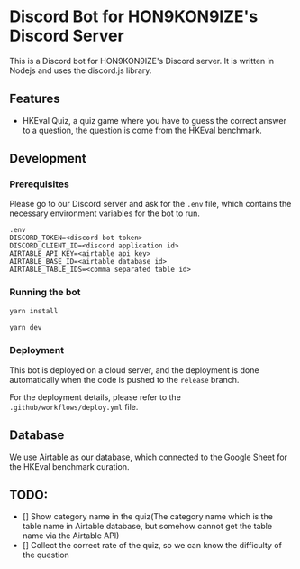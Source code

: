 # Discord Bot for HON9KON9IZE's Discord Server

This is a Discord bot for HON9KON9IZE's Discord server. It is written in Nodejs and uses the discord.js library.

## Features

- HKEval Quiz, a quiz game where you have to guess the correct answer to a question, the question is come from the HKEval benchmark.

## Development

### Prerequisites

Please go to our Discord server and ask for the `.env` file, which contains the necessary environment variables for the bot to run.

```
.env
DISCORD_TOKEN=<discord bot token>
DISCORD_CLIENT_ID=<discord application id>
AIRTABLE_API_KEY=<airtable api key>
AIRTABLE_BASE_ID=<airtable database id>
AIRTABLE_TABLE_IDS=<comma separated table id>
```

### Running the bot

```bash
yarn install

yarn dev
```

### Deployment

This bot is deployed on a cloud server, and the deployment is done automatically when the code is pushed to the `release` branch.

For the deployment details, please refer to the `.github/workflows/deploy.yml` file.

## Database

We use Airtable as our database, which connected to the Google Sheet for the HKEval benchmark curation.

## TODO:

- [] Show category name in the quiz(The category name which is the table name in Airtable database, but somehow cannot get the table name via the Airtable API)
- [] Collect the correct rate of the quiz, so we can know the difficulty of the question

